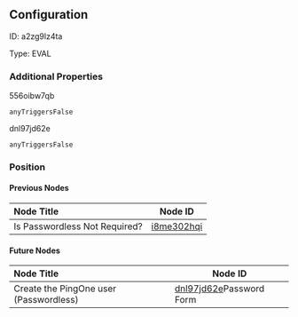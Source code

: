 # <nil>
## Configuration
ID:  a2zg9lz4ta

Type: EVAL 







### Additional Properties
556oibw7qb
```string 
anyTriggersFalse
```


dnl97jd62e
```string 
anyTriggersFalse
```





### Position

#### Previous Nodes
| Node Title | Node ID |
| :------------- | ------------ |
| Is Passwordless Not Required? | [i8me302hqi](./i8me302hqi.md) | 
 
 #### Future Nodes
| Node Title | Node ID |
| :------------- | ------------ |
| Create the PingOne user (Passwordless) |[dnl97jd62e](./dnl97jd62e.md)Password Form |[1ftyww4qrg](./1ftyww4qrg.md) | 